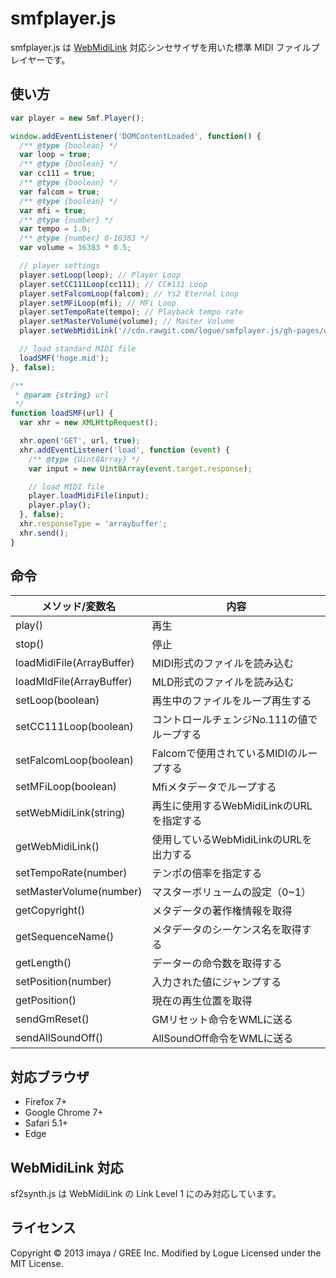 # smfplayer.js

smfplayer.js は [WebMidiLink](http://www.g200kg.com/en/docs/webmidilink/) 対応シンセサイザを用いた標準 MIDI ファイルプレイヤーです。

## 使い方

```js
var player = new Smf.Player();

window.addEventListener('DOMContentLoaded', function() {
  /** @type {boolean} */
  var loop = true;
  /** @type {boolean} */
  var cc111 = true;
  /** @type {boolean} */
  var falcom = true;
  /** @type {boolean} */
  var mfi = true;
  /** @type {number} */
  var tempo = 1.0;
  /** @type {number} 0-16383 */
  var volume = 16383 * 0.5;

  // player settings
  player.setLoop(loop); // Player Loop
  player.setCC111Loop(cc111); // CC#111 Loop
  player.setFalcomLoop(falcom); // Ys2 Eternal Loop
  player.setMFiLoop(mfi); // MFi Loop
  player.setTempoRate(tempo); // Playback tempo rate
  player.setMasterVolume(volume); // Master Volume
  player.setWebMidiLink('//cdn.rawgit.com/logue/smfplayer.js/gh-pages/wml.html');

  // load standard MIDI file
  loadSMF('hoge.mid');
}, false);

/**
 * @param {string} url
 */
function loadSMF(url) {
  var xhr = new XMLHttpRequest();

  xhr.open('GET', url, true);
  xhr.addEventListener('load', function (event) {
    /** @type {Uint8Array} */
    var input = new Uint8Array(event.target.response);

    // load MIDI file
    player.loadMidiFile(input);
    player.play();
  }, false);
  xhr.responseType = 'arraybuffer';
  xhr.send();
}
```

## 命令

| メソッド/変数名            | 内容
| ------------------------- | ---------------------------------
| play()                    | 再生
| stop()                    | 停止
| loadMidiFile(ArrayBuffer) | MIDI形式のファイルを読み込む
| loadMldFile(ArrayBuffer)  | MLD形式のファイルを読み込む
| setLoop(boolean)          | 再生中のファイルをループ再生する
| setCC111Loop(boolean)     | コントロールチェンジNo.111の値でループする
| setFalcomLoop(boolean)    | Falcomで使用されているMIDIのループする
| setMFiLoop(boolean)       | Mfiメタデータでループする
| setWebMidiLink(string)    | 再生に使用するWebMidiLinkのURLを指定する
| getWebMidiLink()          | 使用しているWebMidiLinkのURLを出力する
| setTempoRate(number)      | テンポの倍率を指定する
| setMasterVolume(number)   | マスターボリュームの設定（0~1）
| getCopyright()            | メタデータの著作権情報を取得
| getSequenceName()         | メタデータのシーケンス名を取得する
| getLength()               | データーの命令数を取得する
| setPosition(number)       | 入力された値にジャンプする
| getPosition()             | 現在の再生位置を取得
| sendGmReset()             | GMリセット命令をWMLに送る
| sendAllSoundOff()         | AllSoundOff命令をWMLに送る

## 対応ブラウザ

- Firefox 7+
- Google Chrome 7+
- Safari 5.1+
- Edge

## WebMidiLink 対応

sf2synth.js は WebMidiLink の Link Level 1 にのみ対応しています。

## ライセンス

Copyright &copy; 2013 imaya / GREE Inc.
Modified by Logue
Licensed under the MIT License.
